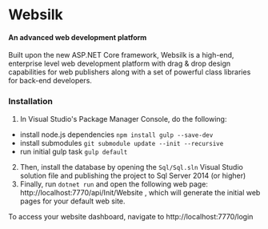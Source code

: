 # Websilk
#### An advanced web development platform
Built upon the new ASP.NET Core framework, Websilk is a high-end, enterprise level web development platform with drag & drop design capabilities for web publishers along with a set of powerful class libraries for back-end developers.

### Installation
1. In Visual Studio's Package Manager Console, do the following:
* install node.js dependencies `npm install gulp --save-dev`
* install submodules `git submodule update --init --recursive`
* run initial gulp task `gulp default`
2. Then, install the database by opening the `Sql/Sql.sln` Visual Studio solution file and publishing the project to Sql Server 2014 (or higher)
3. Finally, run `dotnet run` and open the following web page: http://localhost:7770/api/Init/Website
, which will generate the initial web pages for your default web site.

To access your website dashboard, navigate to http://localhost:7770/login